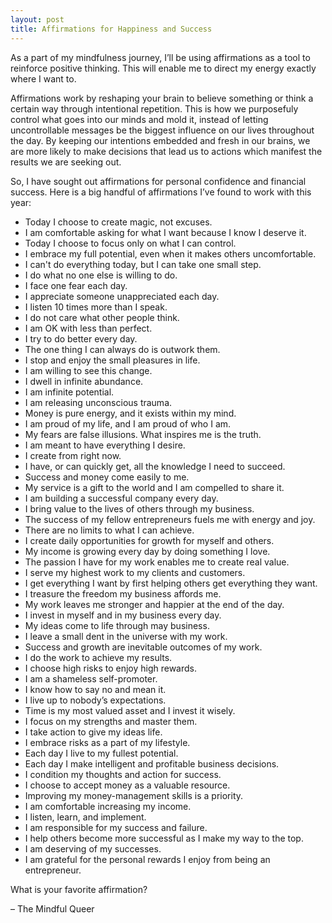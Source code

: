 ```yaml
---
layout: post
title: Affirmations for Happiness and Success
---
```


As a part of my mindfulness journey, I’ll be using affirmations as a tool to reinforce positive thinking. This will enable me to direct my energy exactly where I want to.

Affirmations work by reshaping your brain to believe something or think a certain way through intentional repetition. This is how we purposefuly control what goes into our minds and mold it, instead of letting uncontrollable messages be the biggest influence on our lives throughout the day. By keeping our intentions embedded and fresh in our brains, we are more likely to make decisions that lead us to actions which manifest the results we are seeking out.

So, I have sought out affirmations for personal confidence and financial success. Here is a big handful of affirmations I’ve found to work with this year:

* Today I choose to create magic, not excuses.
* I am comfortable asking for what I want because I know I deserve it.
* Today I choose to focus only on what I can control.
* I embrace my full potential, even when it makes others uncomfortable.
* I can't do everything today, but I can take one small step.
* I do what no one else is willing to do.
* I face one fear each day.
* I appreciate someone unappreciated each day.
* I listen 10 times more than I speak.
* I do not care what other people think.
* I am OK with less than perfect.
* I try to do better every day.
* The one thing I can always do is outwork them.
* I stop and enjoy the small pleasures in life.
* I am willing to see this change.
* I dwell in infinite abundance.
* I am infinite potential.
* I am releasing unconscious trauma.
* Money is pure energy, and it exists within my mind.
* I am proud of my life, and I am proud of who I am.
* My fears are false illusions. What inspires me is the truth.
* I am meant to have everything I desire.
* I create from right now.
* I have, or can quickly get, all the knowledge I need to succeed.
* Success and money come easily to me.
* My service is a gift to the world and I am compelled to share it.
* I am building a successful company every day.
* I bring value to the lives of others through my business. 
* The success of my fellow entrepreneurs fuels me with energy and joy.
* There are no limits to what I can achieve.
* I create daily opportunities for growth for myself and others.
* My income is growing every day by doing something I love.
* The passion I have for my work enables me to create real value.
* I serve my highest work to my clients and customers.
* I get everything I want by first helping others get everything they want.
* I treasure the freedom my business affords me.
* My work leaves me stronger and happier at the end of the day.
* I invest in myself and in my business every day.
* My ideas come to life through may business.
* I leave a small dent in the universe with my work.
* Success and growth are inevitable outcomes of my work.
* I do the work to achieve my results.
* I choose high risks to enjoy high rewards.
* I am a shameless self-promoter.
* I know how to say no and mean it.
* I live up to nobody’s expectations.
* Time is my most valued asset and I invest it wisely. 
* I focus on my strengths and master them.
* I take action to give my ideas life.
* I embrace risks as a part of my lifestyle.
* Each day I live to my fullest potential.
* Each day I make intelligent and profitable business decisions.
* I condition my thoughts and action for success.
* I choose to accept money as a valuable resource.
* Improving my money-management skills is a priority.
* I am comfortable increasing my income.
* I listen, learn, and implement.
* I am responsible for my success and failure. 
* I help others become more successful as I make my way to the top.
* I am deserving of my successes.
* I am grateful for the personal rewards I enjoy from being an entrepreneur.

What is your favorite affirmation?

– The Mindful Queer
